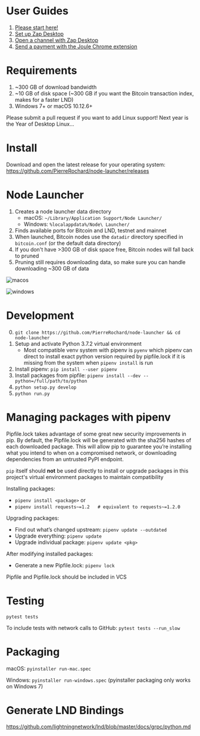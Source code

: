 # User Guides

1. [Please start here!](https://medium.com/@pierre_rochard/windows-macos-lightning-network-284bd5034340)
2. [Set up Zap Desktop](https://medium.com/@pierre_rochard/easy-lightning-with-node-launcher-zap-488133edfbd)
3. [Open a channel with Zap Desktop](https://medium.com/@pierre_rochard/send-a-lightning-payment-with-zap-desktop-17b74b65b9b8)
4. [Send a payment with the Joule Chrome extension](https://medium.com/@pierre_rochard/bitcoin-lightning-joule-chrome-extension-ac149bb05cb9)

# Requirements
1. ~300 GB of download bandwidth
2. ~10 GB of disk space (~300 GB if you want the Bitcoin transaction index, makes for a faster LND)
3. Windows 7+ or macOS 10.12.6+

Please submit a pull request if you want to add Linux support! Next year is the Year of Desktop Linux...


# Install 

Download and open the latest release for your operating system: 
https://github.com/PierreRochard/node-launcher/releases

# Node Launcher

1. Creates a node launcher data directory 
    * macOS: `~/Library/Application Support/Node Launcher/`
    * Windows: `%localappdata%/Node\ Launcher/`
2. Finds available ports for Bitcoin and LND, testnet and mainnet
3. When launched, Bitcoin nodes use the `datadir` directory specified in `bitcoin.conf` (or the default data directory)
4. If you don't have >300 GB of disk space free, Bitcoin nodes will fall back to pruned
5. Pruning still requires downloading data, so make sure you can handle downloading ~300 GB of data

![macos](https://raw.githubusercontent.com/PierreRochard/node-launcher/master/macos.png)

![windows](https://raw.githubusercontent.com/PierreRochard/node-launcher/master/windows.png)

# Development

0. `git clone https://github.com/PierreRochard/node-launcher && cd node-launcher`
1. Setup and activate Python 3.7.2 virtual environment
   * Most compatible venv system with pipenv is `pyenv` which pipenv can direct to install exact python version required by pipfile.lock if it is missing from the system when `pipenv install` is run 
2. Install pipenv: `pip install --user pipenv`
3. Install packages from pipfile: `pipenv install --dev --python=/full/path/to/python`
4. `python setup.py develop`
5. `python run.py`

# Managing packages with pipenv

Pipfile.lock takes advantage of some great new security improvements in pip. By default, the Pipfile.lock will be generated with the sha256 hashes of each downloaded package. This will allow pip to guarantee you’re installing what you intend to when on a compromised network, or downloading dependencies from an untrusted PyPI endpoint.


`pip` itself should **not** be used directly to install or upgrade packages in this project's virtual environment packages to maintain compatibility

Installing packages:
* `pipenv install <package>`
or
* `pipenv install requests~=1.2   # equivalent to requests~=1.2.0`

Upgrading packages:
* Find out what’s changed upstream: `pipenv update --outdated`
* Upgrade everything: `pipenv update`
* Upgrade individual package: `pipenv update <pkg>`

After modifying installed packages:
* Generate a new Pipfile.lock: `pipenv lock`

Pipfile and Pipfile.lock should be included in VCS

# Testing

`pytest tests`

To include tests with network calls to GitHub:
`pytest tests --run_slow`


# Packaging

macOS: `pyinstaller run-mac.spec`

Windows: `pyinstaller run-windows.spec` (pyinstaller packaging only works on Windows 7)


# Generate LND Bindings

https://github.com/lightningnetwork/lnd/blob/master/docs/grpc/python.md